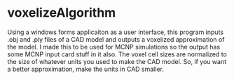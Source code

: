 # voxelizeAlgorithm

Using a windows forms applicaiton as a user interface, this program inputs .obj and .ply files of a CAD model and 
outputs a voxelized approximation of the model. I made this to be used for MCNP simulations so the output has some 
MCNP input card stuff in it also. The voxel cell sizes are normalized to the size of whatever units you used to make 
the CAD model. So, if you want a better approximation, make the units in CAD smaller.
